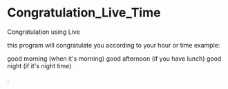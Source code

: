 # Congratulation_Live_Time
Congratulation using Live 

this program will congratulate you according to your hour or time
example:

good morning (when it's morning)
good afternoon (if you have lunch)
good night (if it's night time)



. 
